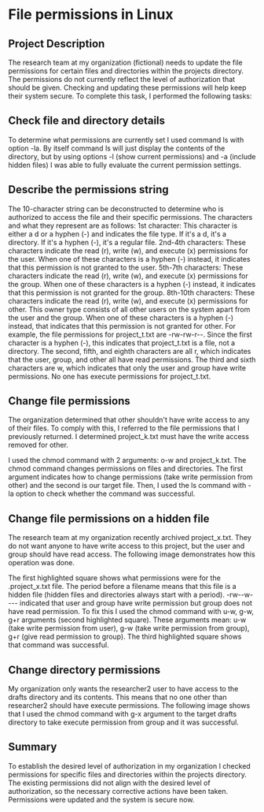 # File permissions in Linux
## Project Description
The research team at my organization (fictional) needs to update the file permissions for certain files and directories within the projects directory. The permissions do not currently reflect the level of authorization that should be given. Checking and updating these permissions will help keep their system secure. To complete this task, I performed the following tasks:

## Check file and directory details

To determine what permissions are currently set I used command ls with option -la. By itself command ls will just display the contents of the directory, but by using options -l (show current permissions) and -a (include hidden files) I was able to fully evaluate the current permission settings.

## Describe the permissions string
The 10-character string can be deconstructed to determine who is authorized to access the file and their specific permissions. The characters and what they represent are as follows:
1st character: This character is either a d or a hyphen (-) and indicates the file type. If it's a d, it's a directory. If it's a hyphen (-), it's a regular file.
2nd-4th characters: These characters indicate the read (r), write (w), and execute (x) permissions for the user. When one of these characters is a hyphen (-) instead, it indicates that this permission is not granted to the user.
5th-7th characters: These characters indicate the read (r), write (w), and execute (x) permissions for the group. When one of these characters is a hyphen (-) instead, it indicates that this permission is not granted for the group.
8th-10th characters: These characters indicate the read (r), write (w), and execute (x) permissions for other. This owner type consists of all other users on the system apart from the user and the group. When one of these characters is a hyphen (-) instead, that indicates that this permission is not granted for other.
For example, the file permissions for project_t.txt are -rw-rw-r--. Since the first character is a hyphen (-), this indicates that project_t.txt is a file, not a directory. The second, fifth, and eighth characters are all r, which indicates that the user, group, and other all have read permissions. The third and sixth characters are w, which indicates that only the user and group have write permissions. No one has execute permissions for project_t.txt.

## Change file permissions
The organization determined that other shouldn't have write access to any of their files. To comply with this, I referred to the file permissions that I previously returned. I determined project_k.txt must have the write access removed for other.



I used the chmod command with 2 arguments: o-w and project_k.txt. The chmod command changes permissions on files and directories. The first argument indicates how to change permissions (take write permission from other) and the second is our target file.
Then, I used the ls command with -la option to check whether the command was successful.


## Change file permissions on a hidden file
The research team at my organization recently archived project_x.txt. They do not want anyone to have write access to this project, but the user and group should have read access.
The following image demonstrates how this operation was done.



The first highlighted square shows what permissions were for the .project_x.txt file. The period before a filename means that this file is a hidden file (hidden files and directories always start with a period).
 -rw--w---- indicated that user and group have write permission but group does not have read permission. 
To fix this I used the chmod command with u-w, g-w, g+r arguments (second highlighted square). These arguments mean: u-w (take write permission from user), g-w (take write permission from group), g+r (give read permission to group). The third highlighted square shows that command was successful.

## Change directory permissions
My organization only wants the researcher2 user to have access to the drafts directory and its contents. This means that no one other than researcher2 should have execute permissions. The following image shows that I used the chmod command with g-x argument to the target drafts directory to take execute permission from group and it was successful.


## Summary
To establish the desired level of authorization in my organization I checked permissions for specific files and directories within the projects directory. The existing permissions did not align with the desired level of authorization, so the necessary corrective actions have been taken. Permissions were updated and the system is secure now.
